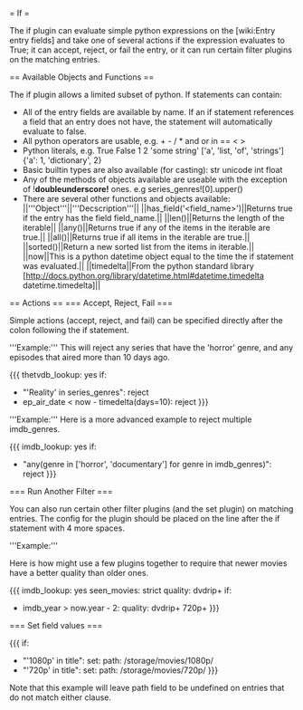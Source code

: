 = If =

The if plugin can evaluate simple python expressions on the [wiki:Entry entry fields] and take one of several actions if the expression evaluates to True; it can accept, reject, or fail the entry, or it can run certain filter plugins on the matching entries.

== Available Objects and Functions ==

The if plugin allows a limited subset of python. If statements can contain:
- All of the entry fields are available by name. If an if statement references a field that an entry does not have, the statement will automatically evaluate to false.
- All python operators are usable, e.g. + - / * and or in == < >
- Python literals, e.g. True False 1 2 'some string' ['a', 'list, 'of', 'strings'] {'a': 1, 'dictionary', 2}
- Basic builtin types are also available (for casting): str unicode int float
- Any of the methods of objects available are useable with the exception of !__doubleunderscore!__ ones. e.g series_genres![0].upper()
- There are several other functions and objects available:
||'''Object'''||'''Decscription'''||
||has_field('<field_name>')||Returns true if the entry has the field field_name.||
||len(<iterable>)||Returns the length of the iterable||
||any(<iterable>)||Returns true if any of the items in the iterable are true.||
||all(<iterable>)||Returns true if all items in the iterable are true.||
||sorted(<iterable>)||Return a new sorted list from the items in iterable.||
||now||This is a python datetime object equal to the time the if statement was evaluated.||
||timedelta||From the python standard library [http://docs.python.org/library/datetime.html#datetime.timedelta datetime.timedelta]||

== Actions ==
=== Accept, Reject, Fail ===

Simple actions (accept, reject, and fail) can be specified directly after the colon following the if statement.

'''Example:''' This will reject any series that have the 'horror' genre, and any episodes that aired more than 10 days ago.

{{{
thetvdb_lookup: yes
if:
  - "'Reality' in series_genres": reject
  - ep_air_date < now - timedelta(days=10): reject
}}}

'''Example:''' Here is a more advanced example to reject multiple imdb_genres.

{{{
imdb_lookup: yes
if:
  - "any(genre in ['horror', 'documentary'] for genre in imdb_genres)": reject
}}}

=== Run Another Filter ===

You can also run certain other filter plugins (and the set plugin) on matching entries. The config for the plugin should be placed on the line after the if statement with 4 more spaces.

'''Example:'''

Here is how might use a few plugins together to require that newer movies have a better quality than older ones.

{{{
imdb_lookup: yes
seen_movies: strict
quality: dvdrip+
if:
  - imdb_year > now.year - 2:
      quality: dvdrip+ 720p+
}}}

=== Set field values ===

{{{
if:
  - "'1080p' in title":
      set:
        path: /storage/movies/1080p/
  - "'720p' in title":
      set:
        path: /storage/movies/720p/
}}}

Note that this example will leave path field to be undefined on entries that do not match either clause.